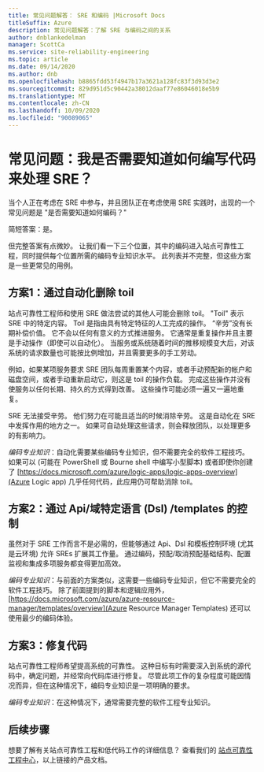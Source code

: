 ```yaml
---
title: 常见问题解答： SRE 和编码 |Microsoft Docs
titleSuffix: Azure
description: 常见问题解答：了解 SRE 与编码之间的关系
author: dnblankedelman
manager: ScottCa
ms.service: site-reliability-engineering
ms.topic: article
ms.date: 09/14/2020
ms.author: dnb
ms.openlocfilehash: b8865fdd53f4947b17a3621a128fc83f3d93d3e2
ms.sourcegitcommit: 829d951d5c90442a38012daaf77e86046018e5b9
ms.translationtype: MT
ms.contentlocale: zh-CN
ms.lasthandoff: 10/09/2020
ms.locfileid: "90089065"
---
```

# <a name="frequently-asked-questions-do-i-need-to-know-how-to-code-to-get-involved-with-sre"></a>常见问题：我是否需要知道如何编写代码来处理 SRE？

当个人正在考虑在 SRE 中参与，并且团队正在考虑使用 SRE 实践时，出现的一个常见问题是 "是否需要知道如何编码？"

简短答案：是。 

但完整答案有点微妙。 让我们看一下三个位置，其中的编码进入站点可靠性工程，同时提供每个位置所需的编码专业知识水平。 此列表并不完整，但这些方案是一些更常见的用例。

## <a name="scenario-1-removing-toil-through-automation"></a>方案1：通过自动化删除 toil

站点可靠性工程师和使用 SRE 做法尝试的其他人可能会删除 toil。 "Toil" 表示 SRE 中的特定内容。 Toil 是指由具有特定特征的人工完成的操作。 “辛劳”没有长期补偿价值。 它不会以任何有意义的方式推进服务。 它通常是重复操作并且主要是手动操作（即使可以自动化）。 当服务或系统随着时间的推移规模变大后，对该系统的请求数量也可能按比例增加，并且需要更多的手工劳动。

例如，如果某项服务要求 SRE 团队每周重置某个内容，或者手动预配新的帐户和磁盘空间，或者手动重新启动它，则这是 toil 的操作负载。 完成这些操作并没有使服务以任何长期、持久的方式得到改善。 这些操作可能必须一遍又一遍地重复。

SRE 无法接受辛劳。 他们努力在可能且适当的时候消除辛劳。 这是自动化在 SRE 中发挥作用的地方之一。 如果可自动处理这些请求，则会释放团队，以处理更多的有影响力。

*编码专业知识*：自动化需要某些编码专业知识，但不需要完全的软件工程技巧。 如果可以 (可能在 PowerShell 或 Bourne shell 中编写小型脚本) 或者即使你创建了 [https://docs.microsoft.com/azure/logic-apps/logic-apps-overview](Azure Logic app) 几乎任何代码，此应用仍可帮助消除 toil。

## <a name="scenario-2-control-through-apisdomain-specific-languages-dslstemplates"></a>方案2：通过 Api/域特定语言 (Dsl) /templates 的控制

虽然对于 SRE 工作而言不是必需的，但能够通过 Api、Dsl 和模板控制环境 (尤其是云环境) 允许 SREs 扩展其工作量。 通过编码，预配/取消预配基础结构、配置监视和集成多项服务都变得更加高效。

*编码专业知识*：与前面的方案类似，这需要一些编码专业知识，但它不需要完全的软件工程技巧。 除了前面提到的脚本和逻辑应用外， [https://docs.microsoft.com/azure/azure-resource-manager/templates/overview](Azure Resource Manager Templates) 还可以使用最少的编码体验。

## <a name="scenario-3-fixing-the-code"></a>方案3：修复代码

站点可靠性工程师希望提高系统的可靠性。 这种目标有时需要深入到系统的源代码中，确定问题，并经常向代码库进行修复。 尽管此项工作的复杂程度可能因情况而异，但在这种情况下，编码专业知识是一项明确的要求。

*编码专业知识*：在这种情况下，通常需要完整的软件工程专业知识。


## <a name="next-steps"></a>后续步骤

想要了解有关站点可靠性工程和低代码工作的详细信息？ 查看我们的 [站点可靠性工程中心](../index.yml)，以上链接的产品文档。
